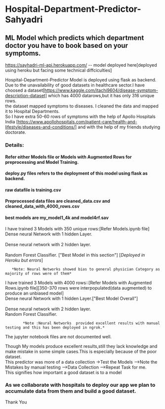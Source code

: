 # Hospital-Department-Predictor-Sahyadri
## ML Model which predicts which department doctor you have to book based on your symptoms.
  

https://sayhadri-ml-api.herokuapp.com/ -- model deployed here[deployed using heroku but facing some technical diffciculties]

 
Hospital-Department-Predictor Model is deployed using flask as backend.
Due to the unavailability of good datasets in healthcare sector.I have choosed a dataset[https://www.kaggle.com/itachi9604/disease-symptom-description-dataset] which has  4000 datarows,but it has only 316 unique rows.<br />
the dataset mapped symptoms to diseases. I cleaned the data and mapped it to Hospital Departments.<br />
So I have extra 50-60 rows of symptoms with the help of Apollo Hospitals India [https://www.apollohospitals.com/patient-care/health-and-lifestyle/diseases-and-conditions/] and with the help of my friends studying doctorate.

### Details:

#### Refer either  Models file or Models with Augmented Rows for preprocessing and Model Training.
####  deploy.py files refers to the deployment of this model using flask as backend.
####  raw datafile is training.csv
#### Preprocessed data files are cleaned_data.csv and cleaned_data_with_4000_rows.csv
#### best models are my_model1_4k and model4rf.sav

I have trained 3 Models with 350 unique rows:[Refer Models.ipynb file]<br />
               Dense neural Network with 1 hidden Layer.<br />              
               Dense neural network with 2 hidden layer.<br />              
               Random Forest Classifier. ["Best Model in this section"] [*Deployed in Heroku but errors*]<br />
               
       *Note: Neural Networks showed bias to general physician Category as majority of rows were of them*
       
I have trained 3 Models with 4000  rows::[Refer Models with Augmented Rows.ipynb file][350-370 rows were interpopulated(data augmented) to produce an unbiased model]<br />
               Dense neural Network with 1 hidden Layer.["Best Model Overall"]<br />               
               Dense neural network with 2 hidden layer.<br />
               Random Forest Classifier.<br />
               
            *Note :Neural Networks  provided excellent results with manual testing and this has been deployed in ngrok.*
The jupyter notebook  files are not documented well.<br />

Though My models produce excellent results,still they lack knowledge and make mistake in some simple cases.This is especially because of the poor dataset.<br />
This predictor was more of a data collection ->Test the Models -->Note the Mistakes by manual testing -->Data Collection -->Repeat Task for me.<br />
This signifies how important a good dataset is to a model<br />
### As we collaborate with hospitals to deploy our app we plan to accumulate data from them and build a good dataset.



Thank You
